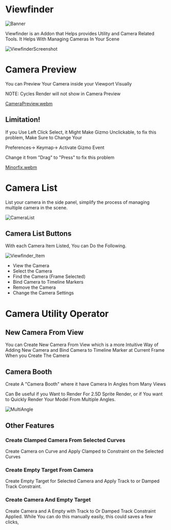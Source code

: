 # Viewfinder

![Banner](https://user-images.githubusercontent.com/79613445/210192287-dd02b6c8-7154-47a6-af05-65383c3178ef.png)

Viewfinder is an Addon that Helps provides Utility and Camera Related Tools. It Helps With Managing Cameras In Your Scene

![ViewfinderScreenshot](https://user-images.githubusercontent.com/79613445/210192365-acc5ad68-c66f-4f4d-989f-0413523a5d64.png)

# Camera Preview

You can Preview Your Camera inside your Viewport Visually

NOTE: Cycles Render will not show in Camera Preview

[CameraPreview.webm](https://user-images.githubusercontent.com/79613445/210196869-9d2a11bf-7c0d-4d2b-8b32-7b569018f41d.webm)

## Limitation!

If you Use Left Click Select, it Might Make Gizmo Unclickable, to fix this problem, Make Sure to Change Your

Preferences-> Keymap-> Activate Gizmo Event

Change it from "Drag" to "Press" to fix this problem

[Minorfix.webm](https://user-images.githubusercontent.com/79613445/210192334-dc32fcb5-ab01-4306-82bb-0f78b46fab9a.webm)


# Camera List

List your camera in the side panel, simplify the process of managing multiple camera in the scene.

![CameraList](https://user-images.githubusercontent.com/79613445/210196911-cd6e00f0-33ca-4f57-a47a-add6bf788b0e.png)

## Camera List Buttons

With each Camera Item Listed, You can Do the Following. 

![Viewfinder_Item](https://user-images.githubusercontent.com/79613445/210196961-cd04ba8b-38ac-4712-86be-a771828533e6.png)


- View the Camera
- Select the Camera
- Find the Camera (Frame Selected)
- Bind Camera to Timeline Markers
- Remove the Camera
- Change the Camera Settings

# Camera Utility Operator

## New Camera From View

You can Create New Camera From View which is a more Intuitive Way of Adding New Camera and Bind Camera to Timeline Marker at Current Frame When you Create The Camera


## Camera Booth

Create A "Camera Booth" where it have Camera In Angles from Many Views



Can Be useful if you Want to Render For 2.5D Sprite Render, or if You want to Quickly Render Your Model From Multiple Angles. 

![MultiAngle](https://user-images.githubusercontent.com/79613445/210203736-064d28e6-2442-412e-a7fa-3c3a876a31fb.png)

## Other Features

### Create Clamped Camera From Selected Curves

Create Camera on Curve and Apply Clamped to Constraint on the Selected Curves


### Create Empty Target From Camera 

Create Empty Target for Selected Camera and Apply Track to or Damped Track Constraint. 


### Create Camera And Empty Target 

Create Camera and A Empty with Track to Or Damped Track Constraint Applied. While You can do this manually easily, this could saves a few clicks, 

